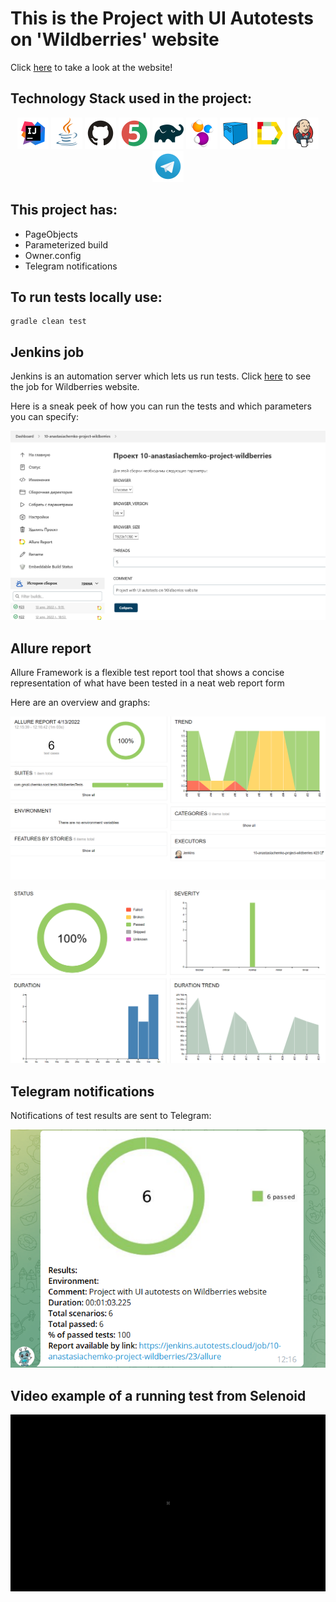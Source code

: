 # This is the Project with UI Autotests on 'Wildberries' website
Click [here](https://by.wildberries.ru/) to take a look at the website!

## Technology Stack used in the project:

<p align="center">
<a href="https://www.jetbrains.com/idea/"><img src="images/logo/Idea.svg" width="50" height="50"  alt="IDEA"/></a>
<a href="https://www.java.com/"><img src="images/logo/Java.svg" width="50" height="50"  alt="Java"/></a>
<a href="https://github.com/"><img src="images/logo/GitHub.svg" width="50" height="50"  alt="Github"/></a>
<a href="https://junit.org/junit5/"><img src="images/logo/Junit5.svg" width="50" height="50"  alt="JUnit 5"/></a>
<a href="https://gradle.org/"><img src="images/logo/Gradle.svg" width="50" height="50"  alt="Gradle"/></a>
<a href="https://selenide.org/"><img src="images/logo/Selenide.svg" width="50" height="50"  alt="Selenide"/></a>
<a href="https://aerokube.com/selenoid/"><img src="images/logo/Selenoid.svg" width="50" height="50"  alt="Selenoid"/></a>
<a href="https://github.com/allure-framework/allure2"><img src="images/logo/Allure.svg" width="50" height="50"  alt="Allure"/></a>
<a href="https://www.jenkins.io/"><img src="images/logo/Jenkins.svg" width="50" height="50"  alt="Jenkins"/></a>
<a href="https://web.telegram.org/"><img width="50" height="50"  alt="Telegram" src="images\logo\Telegram.svg"></a>
</p>

## This project has:

- PageObjects
- Parameterized build
- Owner.config
- Telegram notifications

## To run tests locally use:

```
gradle clean test 
```

## Jenkins job
Jenkins is an automation server which lets us run tests.
Click <a target="_blank" href="https://jenkins.autotests.cloud/job/10-anastasiachemko-project-wildberries">here</a> to see the job for Wildberries website.

Here is a sneak peek of how you can run the tests and which parameters you can specify:

<p align="center">
<img title="Parameters configuration" src="images/screens/jenkinsParams.png">
</p>

## Allure report
Allure Framework is a flexible test report tool that shows a  concise representation of what have been tested in a neat web report form

Here are an overview and graphs:

<p align="center">
<img title="Allure overview" src="images/screens/allureOverview.png">
</p>

<p align="center">
<img title="Allure overview" src="images/screens/allureGraphs.png">
</p>

## Telegram notifications
Notifications of test results are sent to Telegram:

<p align="center">
<img title="Allure overview" src="images/screens/tgNotification.png">
</p>

## Video example of a running test from Selenoid

<img src="images/gif/runningTest.gif">
